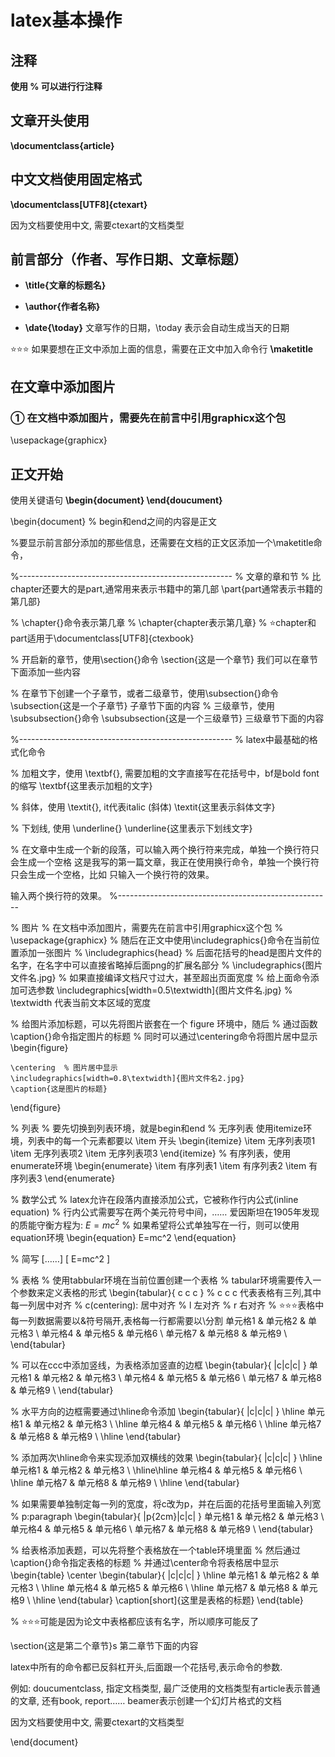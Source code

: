 # latex基本操作
## 注释
**使用 % 可以进行行注释**


## 文章开头使用
**\documentclass{article}**

## 中文文档使用固定格式
**\documentclass[UTF8]{ctexart}**

因为文档要使用中文, 需要ctexart的文档类型

## 前言部分（作者、写作日期、文章标题）

+ **\title{文章的标题名}**

+ **\author{作者名称}**
  
+ **\date{\today}** 文章写作的日期，\today 表示会自动生成当天的日期

⭐⭐⭐ 如果要想在正文中添加上面的信息，需要在正文中加入命令行
**\maketitle**


## 在文章中添加图片
### ① 在文档中添加图片，需要先在前言中引用graphicx这个包
\usepackage{graphicx}

## 正文开始
使用关键语句
**\begin{document}
\end{doucument}**


\begin{document}
% begin和end之间的内容是正文


%要显示前言部分添加的那些信息，还需要在文档的正文区添加一个\maketitle命令，

%-----------------------------------------------------
% 文章的章和节
% 比chapter还要大的是part,通常用来表示书籍中的第几部
\part{part通常表示书籍的第几部}

% \chapter{}命令表示第几章
% \chapter{chapter表示第几章}
% ⭐chapter和part适用于\documentclass[UTF8]{ctexbook}



% 开启新的章节，使用\section{}命令
\section{这是一个章节}
我们可以在章节下面添加一些内容

% 在章节下创建一个子章节，或者二级章节，使用\subsection{}命令
\subsection{这是一个子章节}
子章节下面的内容
% 三级章节，使用\subsubsection{}命令
\subsubsection{这是一个三级章节}
三级章节下面的内容


%-----------------------------------------------------
% latex中最基础的格式化命令

% 加粗文字，使用 \textbf{}, 需要加粗的文字直接写在花括号中，bf是bold font的缩写
\textbf{这里表示加粗的文字}

% 斜体，使用 \textit{}, it代表italic (斜体)
\textit{这里表示斜体文字}

% 下划线, 使用 \underline{}
\underline{这里表示下划线文字}

% 在文章中生成一个新的段落，可以输入两个换行符来完成，单独一个换行符只会生成一个空格
这是我写的第一篇文章，我正在使用换行命令，单独一个换行符只会生成一个空格，比如
只输入一个换行符的效果。

输入两个换行符的效果。
%-----------------------------------------------------



% 图片
% 在文档中添加图片，需要先在前言中引用graphicx这个包
% \usepackage{graphicx}
% 随后在正文中使用\includegraphics{}命令在当前位置添加一张图片
% \includegraphics{head}
% 后面花括号的head是图片文件的名字，在名字中可以直接省略掉后面png的扩展名部分
% \includegraphics{图片文件名.jpg}
% 如果直接编译文档尺寸过大，甚至超出页面宽度
% 给上面命令添加可选参数
\includegraphics[width=0.5\textwidth]{图片文件名.jpg}
% \textwidth 代表当前文本区域的宽度

% 给图片添加标题，可以先将图片嵌套在一个 figure 环境中，随后
% 通过函数\caption{}命令指定图片的标题
% 同时可以通过\centering命令将图片居中显示
\begin{figure}

    \centering  % 图片居中显示
    \includegraphics[width=0.8\textwidth]{图片文件名2.jpg}
    \caption{这是图片的标题}

\end{figure}


% 列表
% 要先切换到列表环境，就是begin和end
% 无序列表 使用itemize环境，列表中的每一个元素都要以 \item 开头
\begin{itemize}
    \item 无序列表项1
    \item 无序列表项2
    \item 无序列表项3
\end{itemize}
% 有序列表，使用enumerate环境
\begin{enumerate}
    \item 有序列表1
    \item 有序列表2
    \item 有序列表3
\end{enumerate}


% 数学公式
% latex允许在段落内直接添加公式，它被称作行内公式(inline equation)
% 行内公式需要写在两个美元符号中间，$……$
爱因斯坦在1905年发现的质能守衡方程为: $E=mc^2$
% 如果希望将公式单独写在一行，则可以使用equation环境
\begin{equation}
    E=mc^2
\end{equation}

% 简写  \[……\]
\[
    E=mc^2
\]



% 表格
% 使用tabbular环境在当前位置创建一个表格
% tabular环境需要传入一个参数来定义表格的形式
\begin{tabular}{ c c c }
    %  c c c 代表表格有三列,其中每一列居中对齐
    % c(centering): 居中对齐
    % l 左对齐
    % r 右对齐
    % ⭐⭐⭐表格中每一列数据需要以&符号隔开,表格每一行都需要以\\分割
    单元格1 & 单元格2 & 单元格3 \\
    单元格4 & 单元格5 & 单元格6 \\
    单元格7 & 单元格8 & 单元格9 \\
\end{tabular}

% 可以在ccc中添加竖线，为表格添加竖直的边框
\begin{tabular}{ |c|c|c| }
    单元格1 & 单元格2 & 单元格3 \\
    单元格4 & 单元格5 & 单元格6 \\
    单元格7 & 单元格8 & 单元格9 \\
\end{tabular}


% 水平方向的边框需要通过\hline命令添加
\begin{tabular}{ |c|c|c| }
    \hline
    单元格1 & 单元格2 & 单元格3 \\
    \hline
    单元格4 & 单元格5 & 单元格6 \\
    \hline
    单元格7 & 单元格8 & 单元格9 \\
    \hline
\end{tabular}

% 添加两次\hline命令来实现添加双横线的效果
\begin{tabular}{ |c|c|c| }
    \hline
    单元格1 & 单元格2 & 单元格3 \\
    \hline\hline
    单元格4 & 单元格5 & 单元格6 \\
    \hline
    单元格7 & 单元格8 & 单元格9 \\
    \hline
\end{tabular}

% 如果需要单独制定每一列的宽度，将c改为p，并在后面的花括号里面输入列宽
% p:paragraph
\begin{tabular}{ |p{2cm}|c|c| }
    单元格1 & 单元格2 & 单元格3 \\
    单元格4 & 单元格5 & 单元格6 \\
    单元格7 & 单元格8 & 单元格9 \\
\end{tabular}


% 给表格添加表题，可以先将整个表格放在一个table环境里面
% 然后通过\caption{}命令指定表格的标题
% 并通过\center命令将表格居中显示
\begin{table}
    \center
    \begin{tabular}{ |c|c|c| }
        \hline
        单元格1 & 单元格2 & 单元格3 \\
        \hline
        单元格4 & 单元格5 & 单元格6 \\
        \hline
        单元格7 & 单元格8 & 单元格9 \\
        \hline
    \end{tabular}
    \caption[short]{这里是表格的标题}
\end{table}

% ⭐⭐⭐可能是因为论文中表格都应该有名字，所以顺序可能反了

\section{这是第二个章节}s
第二章节下面的内容

latex中所有的命令都已反斜杠开头,后面跟一个花括号,表示命令的参数.

例如: doucumentclass, 指定文档类型, 最广泛使用的文档类型有article表示普通的文章, 还有book, report……
beamer表示创建一个幻灯片格式的文档

因为文档要使用中文, 需要ctexart的文档类型


\end{document}
